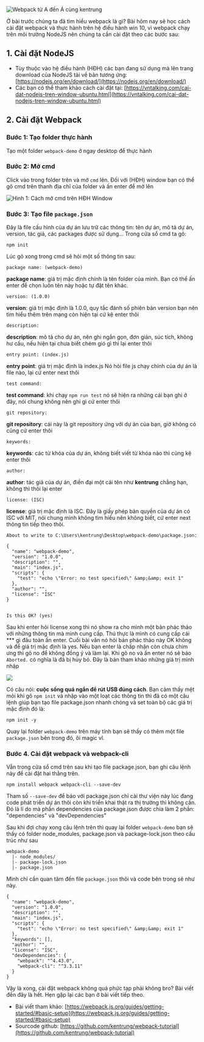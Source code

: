 ![Webpack từ A đến Á cùng kentrung](https://images.viblo.asia/2090b88e-6ec0-49fe-b677-65e927fafc2e.png) 

Ở bài trước chúng ta đã tìm hiểu webpack là gì? Bài hôm nay sẽ học cách cài đặt webpack và thực hành trên hệ điều hành win 10, vì webpack chạy trên môi trường NodeJS nên chúng ta cần cài đặt theo các bước sau:

## 1. Cài đặt NodeJS

* Tùy thuộc vào hệ điều hành (HĐH) các bạn đang sử dụng mà lên trang download của NodeJS tải về bản tương ứng: [https://nodejs.org/en/download/](https://nodejs.org/en/download/)
* Các bạn có thể tham khảo cách cài đặt tại: [https://vntalking.com/cai-dat-nodejs-tren-window-ubuntu.html](https://vntalking.com/cai-dat-nodejs-tren-window-ubuntu.html)

## 2. Cài đặt Webpack

### Bước 1: Tạo  folder thực hành
Tạo một folder `webpack-demo` ở ngay desktop để thực hành 

### Bước 2: Mở cmd
Click vào trong folder trên và mở `cmd` lên. Đối với (HĐH) window bạn có thể gõ cmd trên thanh địa chỉ của folder và ấn enter để mở lên

![Hình 1: Cách mở cmd trên HĐH Window](https://images.viblo.asia/d2d53970-6058-4772-934a-c619d464cc92.png)

### Bước 3: Tạo file `package.json` 

Đây là file cấu hình của dự án lưu trữ các thông tin: tên dự án, mô tả dự án, version, tác giả, các packages được sử dụng... Trong cửa sổ cmd ta gõ:
```
npm init
```
Lúc gõ xong trong cmd sẽ hỏi một số thông tin sau:
```
package name: (webpack-demo)
```
**package name**: giá trị mặc định chính là tên folder của mình. Bạn có thể ấn enter để chọn luôn tên này hoặc tự đặt tên khác.
```
version: (1.0.0)
```
**version**: giá trị mặc định là 1.0.0, quy tắc đánh số phiên bản version bạn nên tìm hiểu thêm trên mạng còn hiện tại cứ kệ enter thôi 
```
description: 
```
**description**: mô tả cho dự án, nên ghi ngắn gọn, đơn giản, súc tích, không hư cấu, nếu hiện tại chưa biết chém gió gì thì lại enter thôi
```
entry point: (index.js)
```
**entry point**: giá trị mặc định là index.js Nó hỏi file js chạy chính của dự án là file nào, lại cứ enter next thôi
```
test command:
```
**test command**: khi chạy `npm run test` nó sẽ hiện ra những cái bạn ghi ở đây, nói chung không nên ghi gì cứ enter thôi
```
git repository:
```
**git repository**: cái này là git repository ứng với dự án của bạn, giờ không có cũng cứ enter thôi
```
keywords:
```
**keywords**: các từ khóa của dự án, không biết viết từ khóa nào thì cũng kệ enter thôi
```
author:
```
**author**: tác giả của dự án, điền đại một cái tên như **kentrung** chẳng hạn, không thì thôi lại enter 
```
license: (ISC)
```
**license**: giá trị mặc định là ISC. Đây là giấy phép bản quyền của dự án có ISC với MIT, nói chung mình không tìm hiểu nên không biết, cứ enter next thông tin tiếp theo thôi. <br />
```
About to write to C:\Users\kentrung\Desktop\webpack-demo\package.json:

{
  "name": "webpack-demo",
  "version": "1.0.0",
  "description": "",
  "main": "index.js",
  "scripts": {
    "test": "echo \"Error: no test specified\" &amp;&amp; exit 1"
  },
  "author": "",
  "license": "ISC"
}


Is this OK? (yes)
```
Sau khi enter hỏi license xong thì nó show ra cho mình một bản phác thảo với những thông tin mà mình cung cấp. Thú thực là mình có cung cấp cái *** gì đâu toàn ấn enter. Cuối bài văn nó hỏi bản phác thảo này OK không và để giá trị mặc định là yes. Nếu bạn enter là chấp nhận còn chưa chim ưng thì gõ no để không đồng ý và làm lại. Khi gõ no và ấn enter nó sẽ báo `Aborted.` có nghĩa là đã bị hủy bỏ. Đây là bản tham khảo những giá trị mình nhập


![](https://images.viblo.asia/91f14afc-8e42-48e3-b9c8-c130e0f02f63.png)


Có câu nói: **cuộc sống quá ngắn để rút USB đúng cách**. Bạn cảm thấy mệt mỏi khi gõ `npm init` và nhập vào một loạt các thông tin thì đã có một câu lệnh giúp bạn tạo file package.json nhanh chóng và set toàn bộ các giá trị mặc định đó là:
```
npm init -y
```
Quay lại folder `webpack-demo` trên máy tính bạn sẽ thấy có thêm một file `package.json` bên trong đó, ôi magic vl.

### Bước 4. Cài đặt webpack và webpack-cli

Vẫn trong cửa sổ cmd trên sau khi tạo file package.json, bạn ghi câu lệnh này để cài đặt hai thằng trên.
```
npm install webpack webpack-cli --save-dev
```
Tham số `--save-dev` để báo với package.json chỉ cài thư viện này lúc đang code phát triển dự án thôi còn khi triển khai thật ra thị trường thì không cần. Đó là lí do mà phần dependencies của package.json được chia làm 2 phần: "dependencies" và "devDependencies" 


Sau khi đợi chạy xong câu lệnh trên thì quay lại folder `webpack-demo` bạn sẽ thấy có folder node_modules, package.json và package-lock.json theo cấu trúc như sau
```
webpack-demo
  |- node_modules/
  |- package-lock.json
  |- package.json
```
Mình chỉ cần quan tâm đến file `package.json` thôi và code bên trong sẽ như này.
```
{
  "name": "webpack-demo",
  "version": "1.0.0",
  "description": "",
  "main": "index.js",
  "scripts": {
    "test": "echo \"Error: no test specified\" &amp;&amp; exit 1"
  },
  "keywords": [],
  "author": "",
  "license": "ISC",
  "devDependencies": {
    "webpack": "^4.43.0",
    "webpack-cli": "^3.3.11"
  }
}
```
Vậy là xong, cài đặt webpack không quá phức tạp phải không bro? Bài viết đến đây là hết. Hẹn gặp lại các bạn ở bài viết tiếp theo.


* Bài viết tham khảo: [https://webpack.js.org/guides/getting-started/#basic-setup](https://webpack.js.org/guides/getting-started/#basic-setup)
* Sourcode github: [https://github.com/kentrung/webpack-tutorial](https://github.com/kentrung/webpack-tutorial)